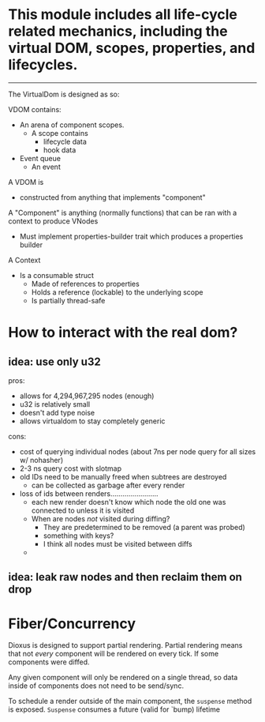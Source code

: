 # This module includes all life-cycle related mechanics, including the virtual DOM, scopes, properties, and lifecycles.

---

The VirtualDom is designed as so:

VDOM contains:

- An arena of component scopes.
  - A scope contains
    - lifecycle data
    - hook data
- Event queue
  - An event

A VDOM is

- constructed from anything that implements "component"

A "Component" is anything (normally functions) that can be ran with a context to produce VNodes

- Must implement properties-builder trait which produces a properties builder

A Context

- Is a consumable struct
  - Made of references to properties
  - Holds a reference (lockable) to the underlying scope
  - Is partially thread-safe

# How to interact with the real dom?

## idea: use only u32

pros:

- allows for 4,294,967,295 nodes (enough)
- u32 is relatively small
- doesn't add type noise
- allows virtualdom to stay completely generic

cons:

- cost of querying individual nodes (about 7ns per node query for all sizes w/ nohasher)
- 2-3 ns query cost with slotmap
- old IDs need to be manually freed when subtrees are destroyed
  - can be collected as garbage after every render
- loss of ids between renders........................
  - each new render doesn't know which node the old one was connected to unless it is visited
  - When are nodes _not_ visited during diffing?
    - They are predetermined to be removed (a parent was probed)
    - something with keys?
    - I think all nodes must be visited between diffs
  -

## idea: leak raw nodes and then reclaim them on drop

# Fiber/Concurrency

Dioxus is designed to support partial rendering. Partial rendering means that not _every_ component will be rendered on every tick. If some components were diffed.

Any given component will only be rendered on a single thread, so data inside of components does not need to be send/sync.

To schedule a render outside of the main component, the `suspense` method is exposed. `Suspense` consumes a future (valid for `bump) lifetime
